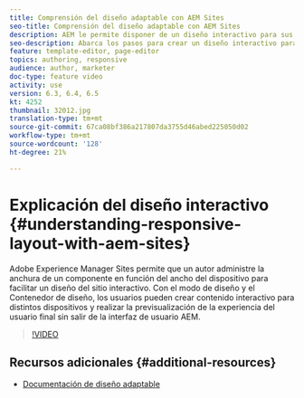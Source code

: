 ```yaml
---
title: Comprensión del diseño adaptable con AEM Sites
seo-title: Comprensión del diseño adaptable con AEM Sites
description: AEM le permite disponer de un diseño interactivo para sus páginas mediante el uso del componente Contenedor de diseño. Con el diseño interactivo, los autores de contenido pueden crear contenido interactivo para distintos dispositivos y previsualización de la experiencia del usuario final dentro de AEM.
seo-description: Abarca los pasos para crear un diseño interactivo para distintos dispositivos
feature: template-editor, page-editor
topics: authoring, responsive
audience: author, marketer
doc-type: feature video
activity: use
version: 6.3, 6.4, 6.5
kt: 4252
thumbnail: 32012.jpg
translation-type: tm+mt
source-git-commit: 67ca08bf386a217807da3755d46abed225050d02
workflow-type: tm+mt
source-wordcount: '128'
ht-degree: 21%

---
```



# Explicación del diseño interactivo {#understanding-responsive-layout-with-aem-sites}

Adobe Experience Manager Sites permite que un autor administre la anchura de un componente en función del ancho del dispositivo para facilitar un diseño del sitio interactivo. Con el modo de diseño y el Contenedor de diseño, los usuarios pueden crear contenido interactivo para distintos dispositivos y realizar la previsualización de la experiencia del usuario final sin salir de la interfaz de usuario AEM.

>[!VIDEO](https://video.tv.adobe.com/v/32012?quality=12&learn=on)

## Recursos adicionales {#additional-resources}

* [Documentación de diseño adaptable](https://docs.adobe.com/content/help/es-ES/experience-manager-65/authoring/siteandpage/responsive-layout.html)
